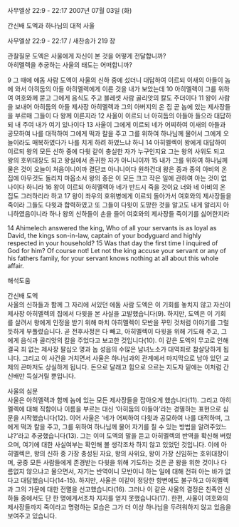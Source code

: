 사무엘상 22:9 - 22:17 
2007년 07월 03일 (화)

간신배 도엑과 하나님의 대적 사울



사무엘상 22:9 - 22:17 / 새찬송가 219 장


관찰질문
도엑은 사울에게 자신이 본 것을 어떻게 전달합니까?  
아히멜렉을 추궁하는 사울의 태도는 어떠합니까? 

9 그 때에 에돔 사람 도엑이 사울의 신하 중에 섰더니 대답하여 이르되 이새의 아들이 놉에 와서 아히둡의 아들 아히멜렉에게 이른 것을 내가 보았는데 10 아히멜렉이 그를 위하여 여호와께 묻고 그에게 음식도 주고 블레셋 사람 골리앗의 칼도 주더이다 11 왕이 사람을 보내어 아히둡의 아들 제사장 아히멜렉과 그의 아버지의 온 집 곧 놉에 있는 제사장들을 부르매 그들이 다 왕께 이른지라 12 사울이 이르되 너 아히둡의 아들아 들으라 대답하되 내 주여 내가 여기 있나이다 13 사울이 그에게 이르되 네가 어찌하여 이새의 아들과 공모하여 나를 대적하여 그에게 떡과 칼을 주고 그를 위하여 하나님께 물어서 그에게 오늘이라도 매복하였다가 나를 치게 하려 하였느냐 하니 14 아히멜렉이 왕에게 대답하여 이르되 왕의 모든 신하 중에 다윗 같이 충실한 자가 누구인지요 그는 왕의 사위도 되고 왕의 호위대장도 되고 왕실에서 존귀한 자가 아니니이까 15 내가 그를 위하여 하나님께 물은 것이 오늘이 처음이니이까 결단코 아니니이다 원하건대 왕은 종과 종의 아비의 온 집에 아무것도 돌리지 마옵소서 왕의 종은 이 모든 크고 작은 일에 관하여 아는 것이 없나이다 하니라 16 왕이 이르되 아히멜렉아 네가 반드시 죽을 것이요 너와 네 아비의 온 집도 그러하리라 하고 17 왕이 좌우의 호위병에게 이르되 돌아가서 여호와의 제사장들을 죽이라 그들도 다윗과 합력하였고 또 그들이 다윗이 도망한 것을 알고도 내게 알리지 아니하였음이니라 하나 왕의 신하들이 손을 들어 여호와의 제사장들 죽이기를 싫어한지라 

14 Ahimelech answered the king, Who of all your servants is as loyal as David, the kings son-in-law, captain of your bodyguard and highly respected in your household? 15 Was that day the first time I inquired of God for him? Of course not! Let not the king accuse your servant or any of his fathers family, for your servant knows nothing at all about this whole affair.

해석도움





간신배 도엑  
사울의 신하들과 함께 그 자리에 서있던 에돔 사람 도엑은 이 기회를 놓치지 않고 자신이 제사장 아히멜렉의 집에서 다윗을 본 사실을 고발했습니다(9). 하지만, 도엑은 이 기회를 살려서 왕에게 인정을 받기 위해 마치 아히멜렉이 모반을 꾸민 것처럼 이야기를 그럴듯하게 부풀렸습니다. 곧 전후사정은 다 빼고, 아히멜렉이 다윗을 위해 기도해 주고, 그에게 음식과 골리앗의 칼을 주었다고 보고한 것입니다(10). 이 같은 도엑의 무고로 인해 결국 죄 없는 제사장 팔십오 명과 놉 성읍의 수많은 남녀노소가 대역죄로 참살당하게 됩니다. 그리고 이 사건을 거치면서 사울은 하나님과의 관계에서 마지막으로 남아 있던 교제의 끈마저도 상실하게 됩니다. 돈으로 달래고 힘으로 으르는 지도자 밑에는 이처럼 간신배만 득실거릴 뿐입니다.   

사울의 심문  
사울은 아히멜렉과 함께 놉에 있는 모든 제사장들을 잡아오게 했습니다(11). 그리고 아히멜렉에 대해 직함이나 이름을 부르는 대신 ‘아히둡의 아들아’라는 경멸하는 표현으로 심문을 시작했습니다(12). 이어 사울은 ‘네가 어찌하여 다윗과 공모하여 나를 대적하며, 그에게 떡과 칼을 주고, 그를 위하여 하나님께 물어 자기를 칠 수 있는 방법을 알려주었느냐?’라고 추궁했습니다(13). 그는 이미 도엑의 말을 듣고 아히멜렉의 반역을 확신해 버렸으며, 여기에 대한 사실여부는 확인해 볼 생각조차 하지 않고 있었던 것입니다. 이에 아히멜렉은, 왕의 신하 중 가장 충성된 자요, 왕의 사위요, 왕이 가장 신임하는 호위대장이며, 궁중 모든 사람들에게 존경받는 다윗을 위해 기도하는 것은 곧 왕을 위한 것이나 다름없지 않으냐고 물으면서, 자기는 반역이니 모반이니 하는 일에 대해 전혀 아는 바가 없다고 대답했습니다(14-15). 하지만, 사울은 이같이 정당한 항변에도 불구하고 아히멜렉과 그의 가문에 대한 전멸을 선고했습니다(16). 그러나 이 같은 사울의 결정은 친족인 신하들 중에서도 단 한 명에게서조차 지지를 얻지 못했습니다(17). 한편, 사울이 여호와의 제사장들까지 죽이라고 명령하는 모습은 그가 더 이상 하나님을 두려워하지 않고 있음을 보여주고 있습니다.